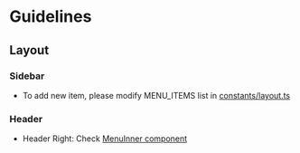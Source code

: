 # Guidelines

## Layout

### Sidebar

- To add new item, please modify MENU_ITEMS list in [constants/layout.ts](src/constants/layout.ts)

### Header

- Header Right: Check [MenuInner component](src/_metronic/layout/components/header/header-menus/MenuInner.tsx)